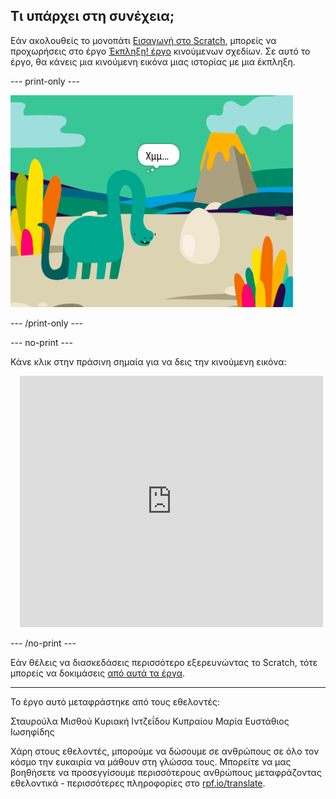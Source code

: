 ## Τι υπάρχει στη συνέχεια;

Εάν ακολουθείς το μονοπάτι [Εισαγωγή στο Scratch](https://projects.raspberrypi.org/el-GR/pathways/scratch-intro), μπορείς να προχωρήσεις στο έργο [Έκπληξη! έργο](https://projects.raspberrypi.org/el-GR/projects/surprise-animation) κινούμενων σχεδίων. Σε αυτό το έργο, θα κάνεις μια κινούμενη εικόνα μιας ιστορίας με μια έκπληξη.

--- print-only ---

![Μια έκπληξη! έργο κινουμένων σχεδίων.](images/surprise-story.png)

--- /print-only ---

--- no-print ---

Κάνε κλικ στην πράσινη σημαία για να δεις την κινούμενη εικόνα:

<div class="scratch-preview" style="margin-left: 15px;">
  <iframe allowtransparency="true" width="485" height="402" src="https://scratch.mit.edu/projects/embed/633584548/?autostart=false" frameborder="0"></iframe>
</div>

--- /no-print ---

Εάν θέλεις να διασκεδάσεις περισσότερο εξερευνώντας το Scratch, τότε μπορείς να δοκιμάσεις [από αυτά τα έργα](https://projects.raspberrypi.org/el-GR/projects?software%5B%5D=scratch&curriculum%5B%5D=%201).

***
Το έργο αυτό μεταφράστηκε από τους εθελοντές:

Σταυρούλα Μισθού
Κυριακή Ιντζεΐδου
Κυπραίου Μαρία
Ευστάθιος Ιωσηφίδης

Χάρη στους εθελοντές, μπορούμε να δώσουμε σε ανθρώπους σε όλο τον κόσμο την ευκαιρία να μάθουν στη γλώσσα τους. Μπορείτε να μας βοηθήσετε να προσεγγίσουμε περισσότερους ανθρώπους μεταφράζοντας εθελοντικά - περισσότερες πληροφορίες στο [rpf.io/translate](https://rpf.io/translate).
